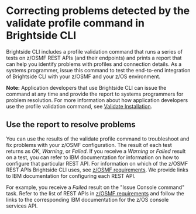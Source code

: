 # Correcting problems detected by the validate profile command in Brightside CLI

Brightside CLI includes a profile validation command that runs a series
of tests on z/OSMF REST APIs (and their endpoints) and prints a report
that can help you identify problems with profiles and connection
details. As a systems programmer, issue this command to test the
end-to-end integration of Brightside CLI with your z/OSMF and your z/OS
environment. 

**Note:** Application developers that use Brightside CLI can issue the
command at any time and provide the report to systems programmers for
problem resolution. For more information about how application
developers use the profile validation command, see [Validate Installation](./cli-validateInstallation.md). 

## Use the report to resolve problems

You can use the results of the validate profile command to troubleshoot
and fix problems with your z/OSMF configuration. The result of each test
returns as *OK*, *Warning*, or *Failed*. If you receive a *Warning* or
*Failed* result on a test, you can refer to IBM documentation for
information on how to configure that particular REST API. For
information on which of the z/OSMF REST APIs Brightside CLI uses,
see [z/OSMF requirements](prezosmf.md). We provide links to IBM documentation for configuring each REST API. 

For example, you receive a *Failed* result on the "Issue Console
command" task. Refer to the list of REST APIs in [z/OSMF requirements](prezosmf.md) and follow the links to
the corresponding IBM documentation for the z/OS console services API. 


